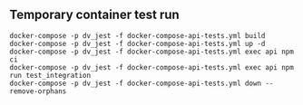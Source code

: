 ## Temporary container test run

    docker-compose -p dv_jest -f docker-compose-api-tests.yml build 
    docker-compose -p dv_jest -f docker-compose-api-tests.yml up -d 
    docker-compose -p dv_jest -f docker-compose-api-tests.yml exec api npm ci
    docker-compose -p dv_jest -f docker-compose-api-tests.yml exec api npm run test_integration 
    docker-compose -p dv_jest -f docker-compose-api-tests.yml down --remove-orphans